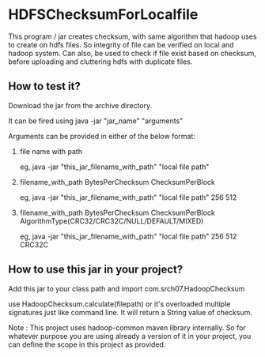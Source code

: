 # HDFSChecksumForLocalfile
This program / jar creates checksum, with same algorithm that hadoop uses to create on hdfs files. So integrity of file can be verified on local and hadoop system. Can also, be used to check if file exist based on checksum, before uploading and cluttering hdfs with duplicate files.

## How to test it?

Download the jar from the archive directory.

It can be fired using java -jar "jar_name" "arguments"

Arguments can be provided in either of the below format:

1. file name with path

    eg, java -jar "this_jar_filename_with_path" "local file path"

2. filename_with_path BytesPerChecksum ChecksumPerBlock

    eg, java -jar "this_jar_filename_with_path" "local file path" 256 512

3. filename_with_path BytesPerChecksum ChecksumPerBlock AlgorithmType(CRC32/CRC32C/NULL/DEFAULT/MIXED)

    eg, java -jar "this_jar_filename_with_path" "local file path" 256 512 CRC32C

## How to use this jar in your project?

Add this jar to your class path and import com.srch07.HadoopChecksum

use HadoopChecksum.calculate(filepath) or it's overloaded multiple signatures just like command line.
It will return a String value of checksum.

Note : This project uses hadoop-common maven library internally. So for whatever purpose you are using already a version of it in your project, you can define the scope in this project as provided.
